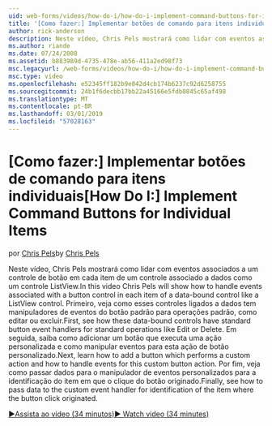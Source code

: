 ```yaml
---
uid: web-forms/videos/how-do-i/how-do-i-implement-command-buttons-for-individual-items
title: '[Como fazer:] Implementar botões de comando para itens individuais | Microsoft Docs'
author: rick-anderson
description: Neste vídeo, Chris Pels mostrará como lidar com eventos associados a um controle de botão em cada item de um controle associado a dados como um controle ListView. Primeiro,...
ms.author: riande
ms.date: 07/24/2008
ms.assetid: b883989d-4735-478e-ab56-411a2ed98f73
msc.legacyurl: /web-forms/videos/how-do-i/how-do-i-implement-command-buttons-for-individual-items
msc.type: video
ms.openlocfilehash: e52345ff182b9e042d4cb174b6237c92d6258755
ms.sourcegitcommit: 24b1f6decbb17bb22a45166e5fdb0845c65af498
ms.translationtype: MT
ms.contentlocale: pt-BR
ms.lasthandoff: 03/01/2019
ms.locfileid: "57028163"
---
```

<a name="how-do-i-implement-command-buttons-for-individual-items"></a><span data-ttu-id="714ba-104">[Como fazer:] Implementar botões de comando para itens individuais</span><span class="sxs-lookup"><span data-stu-id="714ba-104">[How Do I:] Implement Command Buttons for Individual Items</span></span>
====================
<span data-ttu-id="714ba-105">por [Chris Pels](https://twitter.com/chrispels)</span><span class="sxs-lookup"><span data-stu-id="714ba-105">by [Chris Pels](https://twitter.com/chrispels)</span></span>

<span data-ttu-id="714ba-106">Neste vídeo, Chris Pels mostrará como lidar com eventos associados a um controle de botão em cada item de um controle associado a dados como um controle ListView.</span><span class="sxs-lookup"><span data-stu-id="714ba-106">In this video Chris Pels will show how to handle events associated with a button control in each item of a data-bound control like a ListView control.</span></span> <span data-ttu-id="714ba-107">Primeiro, veja como esses controles ligados a dados tem manipuladores de eventos do botão padrão para operações padrão, como editar ou excluir.</span><span class="sxs-lookup"><span data-stu-id="714ba-107">First, see how these data-bound controls have standard button event handlers for standard operations like Edit or Delete.</span></span> <span data-ttu-id="714ba-108">Em seguida, saiba como adicionar um botão que executa uma ação personalizada e como manipular eventos para esta ação de botão personalizado.</span><span class="sxs-lookup"><span data-stu-id="714ba-108">Next, learn how to add a button which performs a custom action and how to handle events for this custom button action.</span></span> <span data-ttu-id="714ba-109">Por fim, veja como passar dados para o manipulador de eventos personalizados para a identificação do item em que o clique do botão originado.</span><span class="sxs-lookup"><span data-stu-id="714ba-109">Finally, see how to pass data to the custom event handler for identification of the item where the button click originated.</span></span>

[<span data-ttu-id="714ba-110">&#9654;Assista ao vídeo (34 minutos)</span><span class="sxs-lookup"><span data-stu-id="714ba-110">&#9654; Watch video (34 minutes)</span></span>](https://channel9.msdn.com/Blogs/ASP-NET-Site-Videos/how-do-i-implement-command-buttons-for-individual-items)
